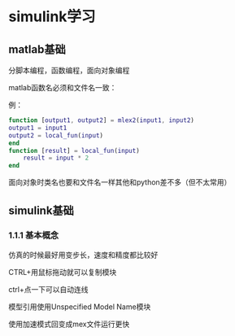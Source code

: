 # simulink学习

## matlab基础

分脚本编程，函数编程，面向对象编程

matlab函数名必须和文件名一致：

例：

```matlab
function [output1, output2] = mlex2(input1, input2)
output1 = input1
output2 = local_fun(input)
end
function [result] = local_fun(input)
    result = input * 2
end
```

面向对象时类名也要和文件名一样其他和python差不多（但不太常用）

## simulink基础

### 1.1.1 基本概念



仿真的时候最好用变步长，速度和精度都比较好

CTRL+用鼠标拖动就可以复制模块

ctrl+点一下可以自动连线 

模型引用使用Unspecified Model Name模块

使用加速模式回变成mex文件运行更快
